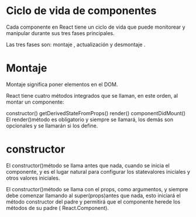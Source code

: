 # Ciclo de vida de componentes

Cada componente en React tiene un ciclo de vida que puede monitorear y manipular durante sus tres fases principales.

Las tres fases son: montaje , actualización y desmontaje .

# Montaje

Montaje significa poner elementos en el DOM.

React tiene cuatro métodos integrados que se llaman, en este orden, al montar un componente:

constructor()
getDerivedStateFromProps()
render()
componentDidMount()
El render()método es obligatorio y siempre se llamará, los demás son opcionales y se llamarán si los define.

# constructor

El constructor()método se llama antes que nada, cuando se inicia el componente, y es el lugar natural para configurar los statevalores iniciales y otros valores iniciales.

El constructor()método se llama con el props, como argumentos, y siempre debe comenzar llamando al super(props)antes que nada, esto iniciará el método constructor del padre y permitirá que el componente herede los métodos de su padre ( React.Component).
